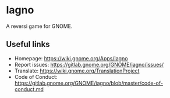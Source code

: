 # Iagno

A reversi game for GNOME.

## Useful links

- Homepage: <https://wiki.gnome.org/Apps/Iagno>
- Report issues: <https://gitlab.gnome.org/GNOME/iagno/issues/>
- Translate: <https://wiki.gnome.org/TranslationProject>
- Code of Conduct: <https://gitlab.gnome.org/GNOME/iagno/blob/master/code-of-conduct.md>
